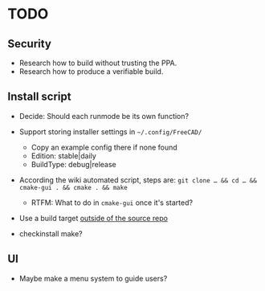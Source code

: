 ﻿
TODO
====

Security
--------

* Research how to build without trusting the PPA.
* Research how to produce a verifiable build.


Install script
--------------

* Decide: Should each runmode be its own function?

* Support storing installer settings in `~/.config/FreeCAD/`
  * Copy an example config there if none found
  * Edition: stable|daily
  * BuildType: debug|release

* According the wiki automated script, steps are:
  `git clone … && cd … && cmake-gui . && cmake . && make`
  * RTFM: What to do in `cmake-gui` once it's started?

* Use a build target [outside of the source repo](https://www.freecadweb.org/wiki/CompileOnUnix#Out-of-source_build)

* checkinstall make?



UI
--

* Maybe make a menu system to guide users?






